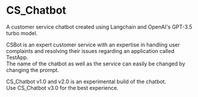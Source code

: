 # CS_Chatbot
A customer service chatbot created using Langchain and OpenAI's GPT-3.5 turbo model.

CSBot is an expert customer service with an expertise in handling user complaints and resolving their issues regarding an application called TestApp.\
The name of the chatbot as well as the service can easily be changed by changing the prompt.

CS_Chatbot v1.0 and v2.0 is an experimental build of the chatbot.\
Use CS_Chatbot v3.0 for the best experience.
